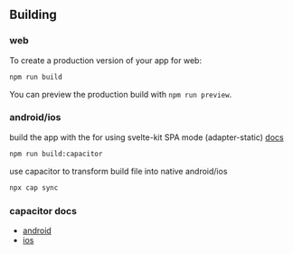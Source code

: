 ## Building

### web

To create a production version of your app for web:

```bash
npm run build
```

You can preview the production build with `npm run preview`.


### android/ios

build the app with the for using svelte-kit SPA mode (adapter-static) [docs](https://kit.svelte.dev/docs/single-page-apps)
```bash
npm run build:capacitor
```

use capacitor to transform build file into native android/ios
```bash
npx cap sync
```

### capacitor docs
- [android](https://capacitorjs.com/docs/android)
- [ios](https://capacitorjs.com/docs/ios)